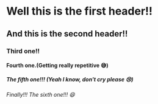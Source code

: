 # Well this is the first header!!
## And this is the second header!!
### Third one!!
#### Fourth one.(Getting really repetitive :sweat_smile:)
##### The fifth one!!! (Yeah I know, don't cry please :cry:)
###### Finally!!! The sixth one!!! :smile:
